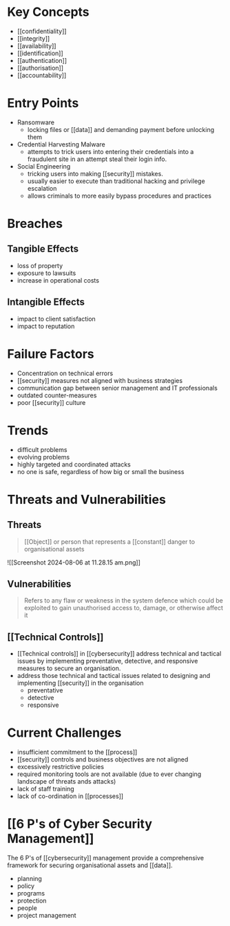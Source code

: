 # Key Concepts
- [[confidentiality]] 
- [[integrity]]
- [[availability]]
- [[identification]]
- [[authentication]]
- [[authorisation]]
- [[accountability]]
# Entry Points
- Ransomware
	- locking files or [[data]] and demanding payment before unlocking them
- Credential Harvesting Malware
	- attempts to trick users into entering their credentials into a fraudulent site in an attempt steal their login info. 
- Social Engineering 
	- tricking users into making [[security]] mistakes. 
	- usually easier to execute than traditional hacking and privilege escalation
	- allows criminals to more easily bypass procedures and practices


# Breaches
## Tangible Effects
- loss of property
- exposure to lawsuits
- increase in operational costs
## Intangible Effects
- impact to client satisfaction
- impact to reputation
# Failure Factors
- Concentration on technical errors
- [[security]] measures not aligned with business strategies
- communication gap between senior management and IT professionals
- outdated counter-measures
- poor [[security]] culture
# Trends
- difficult problems
- evolving problems
- highly targeted and coordinated attacks
- no one is safe, regardless of how big or small the business

# Threats and Vulnerabilities
## Threats
> [[Object]] or person that represents a [[constant]] danger to organisational assets

![[Screenshot 2024-08-06 at 11.28.15 am.png]]
## Vulnerabilities
> Refers to any flaw or weakness in the system defence which could be exploited to gain unauthorised access to, damage, or otherwise affect it
## [[Technical Controls]]
- [[Technical controls]] in [[cybersecurity]] address technical and tactical issues by implementing preventative, detective, and responsive measures to secure an organisation.
- address those technical and tactical issues related to designing and implementing [[security]] in the organisation
	- preventative
	- detective
	- responsive
# Current Challenges
- insufficient commitment to the [[process]] 
- [[security]] controls and business objectives are not aligned
- excessively restrictive policies
- required monitoring tools are not available (due to ever changing landscape of threats ands attacks)
- lack of staff training
- lack of co-ordination in [[processes]]
# [[6 P's of Cyber Security Management]]
The 6 P's of [[cybersecurity]] management provide a comprehensive framework for securing organisational assets and [[data]].
- planning 
- policy
- programs
- protection
- people
- project management
